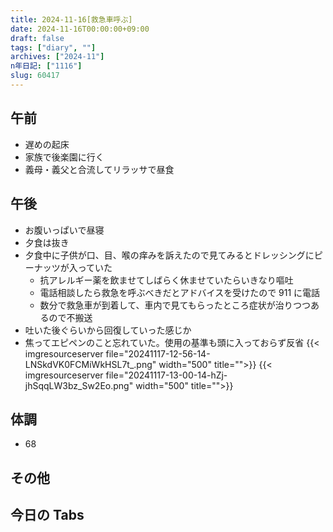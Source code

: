 ```yaml
---
title: 2024-11-16[救急車呼ぶ]
date: 2024-11-16T00:00:00+09:00
draft: false
tags: ["diary", ""]
archives: ["2024-11"]
n年日記: ["1116"]
slug: 60417
---
```


## 午前

- 遅めの起床
- 家族で後楽園に行く
- 義母・義父と合流してリラッサで昼食

## 午後

- お腹いっぱいで昼寝
- 夕食は抜き
- 夕食中に子供が口、目、喉の痒みを訴えたので見てみるとドレッシングにピーナッツが入っていた
  - 抗アレルギー薬を飲ませてしばらく休ませていたらいきなり嘔吐
  - 電話相談したら救急を呼ぶべきだとアドバイスを受けたので 911 に電話
  - 数分で救急車が到着して、車内で見てもらったところ症状が治りつつあるので不搬送
- 吐いた後ぐらいから回復していった感じか
- 焦ってエピペンのこと忘れていた。使用の基準も頭に入っておらず反省
  {{< imgresourceserver file="20241117-12-56-14-LNSkdVK0FCMiWkHSL7t_.png" width="500" title="">}}
  {{< imgresourceserver file="20241117-13-00-14-hZj-jhSqqLW3bz_Sw2Eo.png" width="500" title="">}}

## 体調

- 68

## その他

## 今日の Tabs
